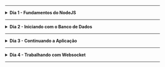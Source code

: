 <hr />

<details>
  <summary><strong>Dia 1 - Fundamentos do NodeJS</strong></summary>
  <br />
  
  - [x]  Boas Vindas ao NLW05
  - [x]  Overview da trilha de NodeJS
  - [x]  O que faremos nessa aula?
  - [x]  Minha apresentação
  - [x]  Dicas para ir até o fim do projeto
    - [x]  Fazer parte da comunidade
    - [x]  Tirar dúvidas
    - [x]  Se conectar com outros devs
    - [x]  Se apresentar no #network
    - [x]  Desafios com prêmios exclusiivos
        - [x]  Um código por aula
        - [x]  Pra participar, basta ir até o fim, com foco, ficar atento aos e-mails e na nossa comunidade
  - [x]  Apresentação do Projeto
  - [x]  Conteúdo técnico
  - [x]  Configuração de ambiente
  - [x]  O que é NodeJS?
  - [x]  O que é uma API?
  - [x]  Por que usar Typescript?
  - [x]  Criar o projeto com NodeJS
    - [x]  Criar primeira rota
    - [x]  Conhecer os tipos de métodos
    - [x]  Criar rota POST
    - [x]  Configurar o insomnia
    - [x]  Recap da aula de hoje
    - [x]  O que veremos amanhã

</details>

<hr />

<details>
  <summary><strong>Dia 2 - Iniciando com o Banco de Dados</strong></summary>
  <br />
  
- [x]  O que aprendemos ontem
- [x]  O que veremos hoje
- [x]  Quais são as formas de trabalhar com Banco de Dados
- [x]  Configurando o typeorm
- [x]  O que são migrations
- [x]  Criando as migrations
- [x]  Criando as entidades
- [x]  Criando os repositórios
- [x]  Criando a rota das configurações

<p align="center">
  <a href="https://github.com/lucasrmagalhaes/nlw5-nodejs/blob/main/nlw5/bd.png" target="_blank">
    <img 
         src="https://github.com/lucasrmagalhaes/nlw5-nodejs/blob/main/nlw5/bd.png" 
         alt="Banco de Dados" 
    />
  </a>
  <br />
  <i>Banco de Dados</i>
</p>
</details>

<hr />

<details>
  <summary><strong>Dia 3 - Continuando a Aplicação</strong></summary>
  <br />
  
- [x]  Separar a regra de negócio de settings
- [x]  Criar estrutura de user
- [x]  Criar estrutura de messages
    - [x]  Relacionamento Many To One

</details>

<hr />

<details>
  <summary><strong>Dia 4 - Trabalhando com Websocket</strong></summary>
  <br />
  
- [x]  O que é Websocket?
- [x]  Instalando as dependências na aplicação
- [x]  Configurando websocket
- [x]  Criar estrutura de connections
- [x]  Configurando página Atendente HTML

</details>

<hr />
